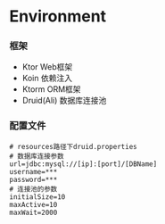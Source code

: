 # Environment

### 框架
- Ktor Web框架
- Koin 依赖注入
- Ktorm ORM框架
- Druid(Ali) 数据库连接池

### 配置文件
```properties
# resources路径下druid.properties
# 数据库连接参数
url=jdbc:mysql://[ip]:[port]/[DBName]
username=***
password=***
# 连接池的参数
initialSize=10
maxActive=10
maxWait=2000
```